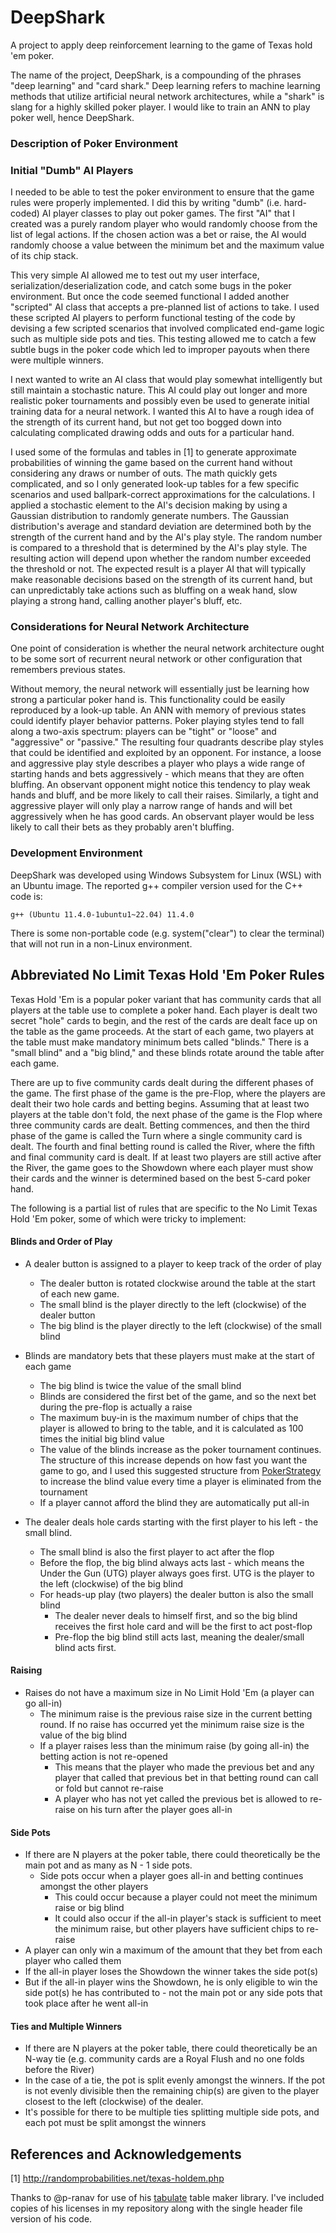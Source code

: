 # DeepShark
 A project to apply deep reinforcement learning to the game of Texas hold 'em poker.

The name of the project, DeepShark, is a compounding of the phrases "deep learning" and "card shark."  Deep learning refers to machine learning methods that utilize artificial neural network architectures, while a "shark" is slang for a highly skilled poker player.  I would like to train an ANN to play poker well, hence DeepShark.

### Description of Poker Environment

### Initial "Dumb" AI Players
I needed to be able to test the poker environment to ensure that the game rules were properly implemented.  I did this by writing "dumb" (i.e. hard-coded) AI player classes to play out poker games.  The first "AI" that I created was a purely random player who would randomly choose from the list of legal actions.  If the chosen action was a bet or raise, the AI would randomly choose a value between the minimum bet and the maximum value of its chip stack.

This very simple AI allowed me to test out my user interface, serialization/deserialization code, and catch some bugs in the poker environment.  But once the code seemed functional I added another "scripted" AI class that accepts a pre-planned list of actions to take.  I used these scripted AI players to perform functional testing of the code by devising a few scripted scenarios that involved complicated end-game logic such as multiple side pots and ties.  This testing allowed me to catch a few subtle bugs in the poker code which led to improper payouts when there were multiple winners.

I next wanted to write an AI class that would play somewhat intelligently but still maintain a stochastic nature.  This AI could play out longer and more realistic poker tournaments and possibly even be used to generate initial training data for a neural network.  I wanted this AI to have a rough idea of the strength of its current hand, but not get too bogged down into calculating complicated drawing odds and outs for a particular hand.

I used some of the formulas and tables in [1] to generate approximate probabilities of winning the game based on the current hand without considering any draws or number of outs.  The math quickly gets complicated, and so I only generated look-up tables for a few specific scenarios and used ballpark-correct approximations for the calculations.  I applied a stochastic element to the AI's decision making by using a Gaussian distribution to randomly generate numbers.  The Gaussian distribution's average and standard deviation are determined both by the strength of the current hand and by the AI's play style.  The random number is compared to a threshold that is determined by the AI's play style.  The resulting action will depend upon whether the random number exceeded the threshold or not.  The expected result is a player AI that will typically make reasonable decisions based on the strength of its current hand, but can unpredictably take actions such as bluffing on a weak hand, slow playing a strong hand, calling another player's bluff, etc.

### Considerations for Neural Network Architecture
One point of consideration is whether the neural network architecture ought to be some sort of recurrent neural network or other configuration that remembers previous states.

Without memory, the neural network will essentially just be learning how strong a particular poker hand is.  This functionality could be easily reproduced by a look-up table.  An ANN with memory of previous states could identify player behavior patterns.  Poker playing styles tend to fall along a two-axis spectrum: players can be "tight" or "loose" and "aggressive" or "passive."  The resulting four quadrants describe play styles that could be identified and exploited by an opponent.  For instance, a loose and aggressive play style describes a player who plays a wide range of starting hands and bets aggressively - which means that they are often bluffing.  An observant opponent might notice this tendency to play weak hands and bluff, and be more likely to call their raises.  Similarly, a tight and aggressive player will only play a narrow range of hands and will bet aggressively when he has good cards.  An observant player would be less likely to call their bets as they probably aren't bluffing.

### Development Environment
DeepShark was developed using Windows Subsystem for Linux (WSL) with an Ubuntu image.  The reported g++ compiler version used for the C++ code is:

`g++ (Ubuntu 11.4.0-1ubuntu1~22.04) 11.4.0`

There is some non-portable code (e.g. system("clear") to clear the terminal) that will not run in a non-Linux environment.

## Abbreviated No Limit Texas Hold 'Em Poker Rules

Texas Hold 'Em is a popular poker variant that has community cards that all players at the table use to complete a poker hand.  Each player is dealt two secret "hole" cards to begin, and the rest of the cards are dealt face up on the table as the game proceeds.  At the start of each game, two players at the table must make mandatory minimum bets called "blinds."  There is a "small blind" and a "big blind," and these blinds rotate around the table after each game.

There are up to five community cards dealt during the different phases of the game.  The first phase of the game is the pre-Flop, where the players are dealt their two hole cards and betting begins.  Assuming that at least two players at the table don't fold, the next phase of the game is the Flop where three community cards are dealt.  Betting commences, and then the third phase of the game is called the Turn where a single community card is dealt.  The fourth and final betting round is called the River, where the fifth and final community card is dealt.  If at least two players are still active after the River, the game goes to the Showdown where each player must show their cards and the winner is determined based on the best 5-card poker hand.

The following is a partial list of rules that are specific to the No Limit Texas Hold 'Em poker, some of which were tricky to implement:

#### Blinds and Order of Play
*   A dealer button is assigned to a player to keep track of the order of play
    *   The dealer button is rotated clockwise around the table at the start of each new game.
    *   The small blind is the player directly to the left (clockwise) of the dealer button
    *   The big blind is the player directly to the left (clockwise) of the small blind

*   Blinds are mandatory bets that these players must make at the start of each game
    *   The big blind is twice the value of the small blind
    *   Blinds are considered the first bet of the game, and so the next bet during the pre-flop is actually a raise
    *   The maximum buy-in is the maximum number of chips that the player is allowed to bring to the table, and it is calculated as 100 times the initial big blind value
    *   The value of the blinds increase as the poker tournament continues.  The structure of this increase depends on how fast you want the game to go, and I used this suggested structure from [PokerStrategy](https://www.pokerstrategy.com/strategy/live-poker/how-blinds-increase-structure/) to increase the blind value every time a player is eliminated from the tournament
    *   If a player cannot afford the blind they are automatically put all-in

*   The dealer deals hole cards starting with the first player to his left - the small blind.  
    *   The small blind is also the first player to act after the flop
    *   Before the flop, the big blind always acts last - which means the Under the Gun (UTG) player always goes first.  UTG is the player to the left (clockwise) of the big blind
    *   For heads-up play (two players) the dealer button is also the small blind
        *   The dealer never deals to himself first, and so the big blind receives the first hole card and will be the first to act post-flop
        *   Pre-flop the big blind still acts last, meaning the dealer/small blind acts first.

#### Raising
*   Raises do not have a maximum size in No Limit Hold 'Em (a player can go all-in)
    *   The minimum raise is the previous raise size in the current betting round.  If no raise has occurred yet the minimum raise size is the value of the big blind
    *   If a player raises less than the minimum raise (by going all-in) the betting action is not re-opened
        *   This means that the player who made the previous bet and any player that called that previous bet in that betting round can call or fold but cannot re-raise
        *   A player who has not yet called the previous bet is allowed to re-raise on his turn after the player goes all-in

#### Side Pots
*   If there are N players at the poker table, there could theoretically be the main pot and as many as N - 1 side pots.
    *   Side pots occur when a player goes all-in and betting continues amongst the other players
        *   This could occur because a player could not meet the minimum raise or big blind
        *   It could also occur if the all-in player's stack is sufficient to meet the minimum raise, but other players have sufficient chips to re-raise
*   A player can only win a maximum of the amount that they bet from each player who called them
*   If the all-in player loses the Showdown the winner takes the side pot(s)
*   But if the all-in player wins the Showdown, he is only eligible to win the side pot(s) he has contributed to - not the main pot or any side pots that took place after he went all-in

#### Ties and Multiple Winners
*   If there are N players at the poker table, there could theoretically be an N-way tie (e.g. community cards are a Royal Flush and no one folds before the River)
*   In the case of a tie, the pot is split evenly amongst the winners.  If the pot is not evenly divisible then the remaining chip(s) are given to the player closest to the left (clockwise) of the dealer.
*   It's possible for there to be multiple ties splitting multiple side pots, and each pot must be split amongst the winners

## References and Acknowledgements

[1] http://randomprobabilities.net/texas-holdem.php

Thanks to @p-ranav for use of his [tabulate](https://github.com/p-ranav/tabulate) table maker library.  I've included copies of his licenses in my repository along with the single header file version of his code.